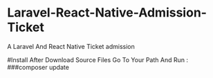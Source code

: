 # Laravel-React-Native-Admission-Ticket
A Laravel And React Native Ticket admission

#Install 
After Download Source Files Go To Your  Path And Run : 
###composer update

